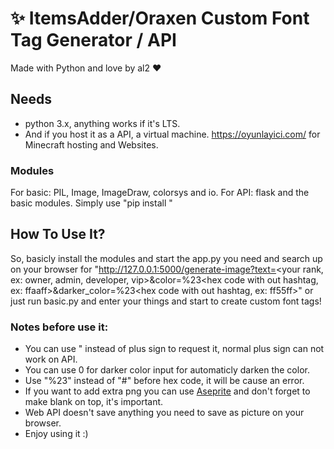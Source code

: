 # ✨ ItemsAdder/Oraxen Custom Font Tag Generator / API

Made with Python and love by al2 ❤️

## Needs
- python 3.x, anything works if it's LTS.
- And if you host it as a API, a virtual machine. https://oyunlayici.com/ for Minecraft hosting and Websites.

### Modules
For basic: PIL, Image, ImageDraw, colorsys and io.
For API: flask and the basic modules.
Simply use "pip install <module name>"

## How To Use It?
So, basicly install the modules and start the app.py you need and search up on your browser for "http://127.0.0.1:5000/generate-image?text=<your rank, ex: owner, admin, developer, vip>&color=%23<hex code with out hashtag, ex: ffaaff>&darker_color=%23<hex code with out hashtag, ex: ff55ff>" or just run basic.py and enter your things and start to create custom font tags!

### Notes before use it:
- You can use " instead of plus sign to request it, normal plus sign can not work on API.
- You can use 0 for darker color input for automaticly darken the color.
- Use "%23" instead of "#" before hex code, it will be cause an error.
- If you want to add extra png you can use [Aseprite](https://github.com/aseprite/aseprite) and don't forget to make blank on top, it's important.
- Web API doesn't save anything you need to save as picture on your browser.
- Enjoy using it :)